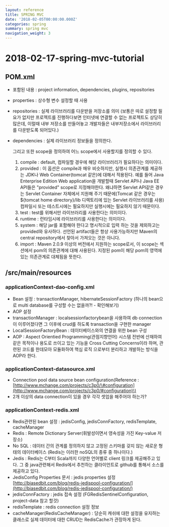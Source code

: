 ```yaml
---
layout: reference
title: SPRING MVC
date: '2018-02-05T00:00:00.000Z'
categories: spring
summary: spring mvc
navigation_weight: 3
---
```


# 2018-02-17-spring-mvc-tutorial

## POM.xml

* 포함된 내용 : project information, dependencies, plugins, repositories
* properties : 상수형 변수 설정할 때 사용
* repositories : 실제 라이브러리를 다운받을 저장소를 의미 \(보통은 따로 설정할 필요가 없지만 프로젝트를 진행하다보면 인터넷에 연결할 수 없는 프로젝트도 상당히 많은데, 이럴때 내부 저장소를 만들어놓고 개발자들은 내부저장소에서 라이브러리를 다운받도록 되어있다.\)
* dependencies : 실제 라이브러리 정보들을 정의한다.

  그리고 또한 scope을 정의하여 어느 scope에서 사용할지를 정의할 수 있다.

  1. compile : default, 컴파일할 경우에 해당 라이브러리가 필요하다는 의미이다.
  2. provided : 이 옵션은 compile과 매우 비슷하지만, 실행시 의존관계를 제공하는 JDK나 Web Container\(tomcat 같은\)에 대해서 적용된다. 예를 들어 Java Enterprise Edition Web application을 개발할때 Servlet API나 Java EE API들은 "provided" scope로 지정해야한다. 왜냐하면 Servlet API같은 경우는 Servlet Container 자체에서 지원해 주기 때문에\(Tomcat 같은 경우는 ${tomcat home directory}/lib 디렉토리에 있는 Servlet 라이브러리를 사용\) 컴파일시 또는 테스트시에는 필요하지만 실행시에는 필요하지 않기 때문이다.
  3. test : test를 위해서만 라이브러리를 사용한다는 의미이다.
  4. runtime : 런타임시에 라이브러리를 사용한다는 의미이다.
  5. system : 해당 jar를 포함해야 한다고 명시적으로 입력 하는 것을 제외하고는 provided와 유사하다. 선언된 artifact들은 항상 사용가능하지만 Maven의 central repository에서 찾아서 가져오는 것은 아니다.
  6. import : Maven 2.0.9 이상의 버전에서 지원하는 scope로서, 이 scope는  섹션에서 pom의 의존관계에 대해 사용된다. 지정된 pom이 해당 pom의  영역에 있는 의존관계로 대체됨을 뜻한다.

## /src/main/resources

### applicationContext-dao-config.xml

* Bean 설정 : transactionManager, hibernateSessionFactory \(하나의 bean으로 multi database를 구성할 수는 없을까?! - 확인해보기\)
* AOP 설정
* transactionManager : localsessionfactorybean을 사용하여 db connection이 이루어졌다면 그 이후에 crud를 하도록 transaction을 구현한 manager
* LocalSessionFactoryBean : 데이터베이스와의 연결을 위한 bean 구성
* AOP : Aspect Orientied Programming\(관점지향언어\) 시스템 전반에 산재하여 같은 목적이나 용도로 쓰이고 있는 기능을 Cross Cutting Concerns이라 하며, 관련된 코드를 한데모아 모듈화하여 핵심 로직 으로부터 분리하고 개발하는 방식을 AOP라 한다.

### applicationContext-datasource.xml

* Connection pool data source bean configuration\(Reference : [http://www.mchange.com/projects/c3p0/\#configuration](http://www.mchange.com/projects/c3p0/#configuration)\)
* 2개 이상의 data connection이 있을 경우 각각 셋업을 해주어야 하는가?

### applicationContext-redis.xml

* Redis관련된 bean 설정 : jedisConfig, jedisConnFactory, redisTemplate, cacheManager
* Redis : Remote Dictionary Server\(휘발성이면서 영속성을 가진 Key-value 저장소\)
* No SQL : 데이터 간의 관계를 정의하지 않고 고정된 스키마를 갖지 않는 새로운 형태의 데이터베이스 \(Redis는 이러한 noSQL의 종류 중 하나이다.\)
* Jedis : Redis는 C부터 Scala까지 다양한 언어별로 client 링크를 제공해주고 있다. 그 중 java관련해서 Redis에서 추천하는 클라이언트로 github를 통해서 소스를 제공하고 있다.
* JedisConfig Properties 문서 : jedis properties 설정 [http://biasedbit.com/blog/redis-jedispool-configuration/](http://biasedbit.com/blog/redis-jedispool-configuration/)
* jedisConnFactory : jedis 접속 설정 \(FGRedisSentinelConfiguration, project-data 참고 할것\)
* redisTemplate : redis connection 설정 정보
* cacheManager\(RedisCacheManager\) : 당순히 캐쉬에 대한 설정을 유지하는 클래스로 실제 데이터에 대한 CRUD는 RedisCache가 관장하게 된다.

